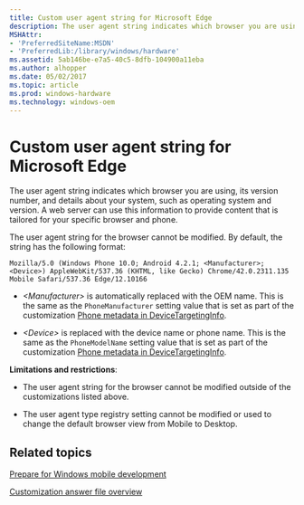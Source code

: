 ```yaml
---
title: Custom user agent string for Microsoft Edge
description: The user agent string indicates which browser you are using, its version number, and details about your system, such as operating system and version.
MSHAttr:
- 'PreferredSiteName:MSDN'
- 'PreferredLib:/library/windows/hardware'
ms.assetid: 5ab146be-e7a5-40c5-8dfb-104900a11eba
ms.author: alhopper
ms.date: 05/02/2017
ms.topic: article
ms.prod: windows-hardware
ms.technology: windows-oem
---
```


# Custom user agent string for Microsoft Edge


The user agent string indicates which browser you are using, its version number, and details about your system, such as operating system and version. A web server can use this information to provide content that is tailored for your specific browser and phone.

The user agent string for the browser cannot be modified. By default, the string has the following format:

`Mozilla/5.0 (Windows Phone 10.0; Android 4.2.1; <Manufacturer>; <Device>) AppleWebKit/537.36 (KHTML, like Gecko) Chrome/42.0.2311.135 Mobile Safari/537.36 Edge/12.10166`

-   *&lt;Manufacturer&gt;* is automatically replaced with the OEM name. This is the same as the `PhoneManufacturer` setting value that is set as part of the customization [Phone metadata in DeviceTargetingInfo](phone-metadata-in-devicetargetinginfo.md).

-   *&lt;Device&gt;* is replaced with the device name or phone name. This is the same as the `PhoneModelName` setting value that is set as part of the customization [Phone metadata in DeviceTargetingInfo](phone-metadata-in-devicetargetinginfo.md).

**Limitations and restrictions**:

-   The user agent string for the browser cannot be modified outside of the customizations listed above.

-   The user agent type registry setting cannot be modified or used to change the default browser view from Mobile to Desktop.

## Related topics

[Prepare for Windows mobile development](https://docs.microsoft.com/en-us/windows-hardware/manufacture/mobile/preparing-for-windows-mobile-development)

[Customization answer file overview](https://docs.microsoft.com/en-us/windows-hardware/customize/mobile/mcsf/customization-answer-file)